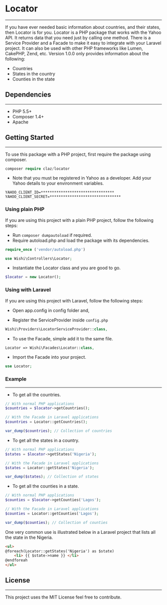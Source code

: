 # Locator
---
If you have ever needed basic information about countries, and their states, then Locator is for you. Locator is a PHP package that works with the Yahoo API. It returns data that you need just by calling one method. There is a Service Provider and a Facade to make it easy to integrate with your Laravel project. It can also be used with other PHP frameworks like Lumen, CakePHP, Zend, etc. Version 1.0.0 only provides information about the following:
* Countries
* States in the country 
* Counties in the state
 
## Dependencies
---
* PHP 5.5+  
* Composer 1.4+
* Apache

## Getting Started 
---

To use this package with a PHP project, first require the package using composer.
```PHP
composer require claz/locator
```

* Note that you must be registered in Yahoo as a developer. Add your Yahoo details to your environment variables.
```ENV
YAHOO_CLIENT_ID=*********************************
YAHOO_CLIENT_SECRET=********************************
```
### Using plain PHP
If you are using this project with a plain PHP project, follow the following steps:

* Run `composer dumpautoload` if required.
* Require autoload.php and load the package with its dependencies.
```PHP
require_once ('vendor/autoload.php')

use Wishi\Controllers\Locator;
```
* Instantiate the Locator class and you are good to go.
```PHP
$locator = new Locator();
```
### Using with Laravel 
If you are using this project with Laravel, follow the following steps:

* Open app.config in config folder and,

* Register the ServiceProvider inside `config.php`
```PHP
Wishi\Providers\LocatorServiceProvider::class,
```
* To use the Facade, simple add it to the same file.
```PHP
Locator => Wishi\Facades\Locator::class,
```
* Import the Facade into your project.
```PHP
use Locator;
```

### Example 
--- 
* To get all the countries.
```PHP
// With normal PHP applications
$countries = $locator->getCountries();

// With the Facade in Laravel applications
$countries = Locator::getCountries();

var_dump($countries); // Collection of countries
```
* To get all the states in a country.
```PHP
// With normal PHP applications
$states = $locator->getStates('Nigeria');

// With the Facade in Laravel applications
$states = Locator::getStates('Nigeria');

var_dump($states); // Collection of states
```
* To get all the counties in a state.
```PHP
// With normal PHP applications
$counties = $locator->getCounties('Lagos');

// With the Facade in Laravel applications
$counties = Locator::getCounties('Lagos');

var_dump($counties); // Collection of counties
```

One very common use is illustrated below in a Laravel project that lists all the state in the Nigeria.
```HTML
<ul>
@foreach(Locator::getStates('Nigeria') as $state)
    <li> {{ $state->name }} </li>
@endforeah
</ul>
```

## License 
--- 
This project uses the MIT License feel free to contribute.
